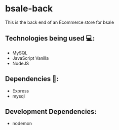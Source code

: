 # bsale-back
This is the back end of an Ecommerce store for bsale

## Technologies being used 💻:
  - MySQL
  - JavaScript Vanilla
  - NodeJS 
  
## Dependencies 👀:
  - Express
  - mysql
## Development Dependencies:
  - nodemon
